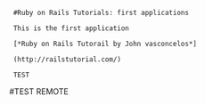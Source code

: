      #Ruby on Rails Tutorials: first applications

     This is the first application

     [*Ruby on Rails Tutorail by John vasconcelos*]

     (http://railstutorial.com/)
     
     TEST

#TEST REMOTE
